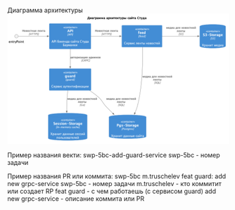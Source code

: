Диаграмма архитектуры
![alt text](about/arch.png)

Пример названия векти:
swp-5bc-add-guard-service
    swp-5bc - номер задачи

Пример названия PR или коммита:
swp-5bc m.truschelev feat guard: add new grpc-service
    swp-5bc - номер задачи
    m.truschelev - кто коммитит или создает RP
    feat guard - с чем работаешь (с сервисом guard)
    add new grpc-service -  описание коммита или PR